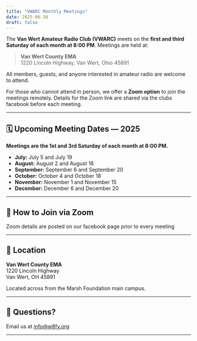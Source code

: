 ```yaml
---
title: "VWARC Monthly Meetings"
date: 2025-06-30
draft: false
---
```


The **Van Wert Amateur Radio Club (VWARC)** meets on the **first and third Saturday of each month at 8:00 PM**. Meetings are held at:

> **Van Wert County EMA**  
> 1220 Lincoln Highway, Van Wert, Ohio 45891  

All members, guests, and anyone interested in amateur radio are welcome to attend.  

For those who cannot attend in person, we offer a **Zoom option** to join the meetings remotely. Details for the Zoom link are shared via the clubs facebook before each meeting.

---

## 🗓️ Upcoming Meeting Dates — 2025

**Meetings are the 1st and 3rd Saturday of each month at 8:00 PM.**

- **July:** July 5 and July 19
- **August:** August 2 and August 16
- **September:** September 6 and September 20
- **October:** October 4 and October 18
- **November:** November 1 and November 15
- **December:** December 6 and December 20


---

## 🔗 How to Join via Zoom

Zoom details are posted on our facebook page prior to every meeting

---

## 📍 Location

**Van Wert County EMA**  
1220 Lincoln Highway  
Van Wert, OH 45891  

Located across from the Marsh Foundation main campus.

---

## 📧 Questions?

Email us at [info@w8fy.org](mailto:info@w8fy.org)

---